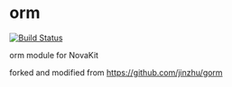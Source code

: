 # orm

[![Build Status](https://travis-ci.org/novakit/orm.svg?branch=master)](https://travis-ci.org/novakit/orm)

orm module for NovaKit

forked and modified from https://github.com/jinzhu/gorm
